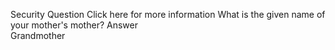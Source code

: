 


Security Question Click here for more information 
What is the given name of your mother's mother?
Answer  
Grandmother




